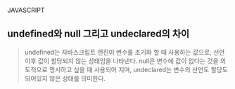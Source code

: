 JAVASCRIPT

## undefined와 null 그리고 undeclared의 차이

> undefined는 자바스크립트 엔진이 변수를 초기화 할 때 사용하는 값으로, 선언 이후 값이 할당되지 않는 상태임을 나타낸다. null은 변수에 값이 없다는 것을 의도적으로 명시하고 싶을 때 사용되어 지며, undeclared는 변수의 선언도 할당도 되어있지 않은 상태를 의미한다.
